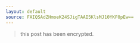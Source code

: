 ```yaml
---
layout: default
source: FAIQSAdZHmoeK24SJigTAAI5KlsMJ10YKF0pEw==
---
```


> this post has been encrypted.